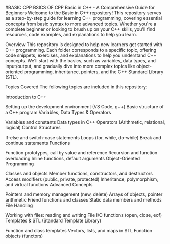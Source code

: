 #BASIC CPP
BSICS OF CPP
Basic in C++ - A Comprehensive Guide for Beginners
Welcome to the Basic in C++ repository! This repository serves as a step-by-step guide for learning C++ programming, covering essential concepts from basic syntax to more advanced topics. Whether you're a complete beginner or looking to brush up on your C++ skills, you'll find resources, code examples, and explanations to help you learn.

Overview
This repository is designed to help new learners get started with C++ programming. Each folder corresponds to a specific topic, offering code snippets, exercises, and explanations to help you understand C++ concepts. We’ll start with the basics, such as variables, data types, and input/output, and gradually dive into more complex topics like object-oriented programming, inheritance, pointers, and the C++ Standard Library (STL).

Topics Covered
The following topics are included in this repository:

Introduction to C++

Setting up the development environment (VS Code, g++)
Basic structure of a C++ program
Variables, Data Types & Operators

Variables and constants
Data types in C++
Operators (Arithmetic, relational, logical)
Control Structures

If-else and switch-case statements
Loops (for, while, do-while)
Break and continue statements
Functions

Function prototypes, call by value and reference
Recursion and function overloading
Inline functions, default arguments
Object-Oriented Programming

Classes and objects
Member functions, constructors, and destructors
Access modifiers (public, private, protected)
Inheritance, polymorphism, and virtual functions
Advanced Concepts

Pointers and memory management (new, delete)
Arrays of objects, pointer arithmetic
Friend functions and classes
Static data members and methods
File Handling

Working with files: reading and writing
File I/O functions (open, close, eof)
Templates & STL (Standard Template Library)

Function and class templates
Vectors, lists, and maps in STL
Function objects (functors)
